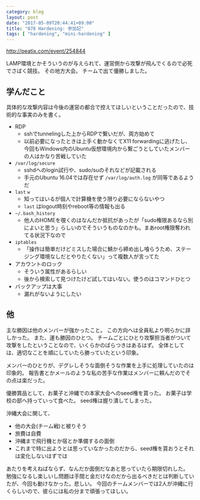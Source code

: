 ```yaml
---
category: blog
layout: post
date: "2017-05-09T20:44:41+09:00"
title: "078 Hardening: 参加記"
tags: [ "hardening", "mini-hardening" ]
---
```


<http://peatix.com/event/254844>

LAMP環境とかそういうのが与えられて、運営側から攻撃が飛んでくるので必死でさばく競技。
その地方大会。
チームで出て優勝しました。

## 学んだこと

具体的な攻撃内容は今後の運営の都合で控えてほしいということだったので、技術的な事実のみを書く。

-   RDP
    -   sshでtunnelingした上からRDPで繋いだが、両方始めて
    -   以前必要になったときは上手く動かなくてX11 forwardingに逃げたし、今回もWindows内のUbuntu仮想環境内から繋ごうとしていたメンバーの人はかなり苦戦していた
-   `/var/log/secure`
    -   sshdへのlogin試行や、sudo/suのそれなどが記載される
    -   手元のUbuntu 16.04では存在せず `/var/log/auth.log` が同等であるようだ
-   `last` `w`
    -   知ってはいるが個人で計算機を使う限り必要にならないやつ
    -   `last` はlogout時刻やreboot等の情報も出る
-   `~/.bash_history`
    -   他人のHOMEを覗くのはなんだか抵抗があったが「sudo権限あるなら別によいと思う」らしいのでそういうものなのかも。まあroot権限奪われてる状況下なので
-   `iptables`
    -   「操作は簡単だけどミスした場合に鯖から締め出し喰らうため、ステージング環境なしだとやりたくない」って複数人が言ってた
-   アカウントのロック
    -   そういう属性があるらしい
    -   後から検索して見つけたけど試してはいない。使うのはコマンドひとつ
-   バックアップは大事
    -   漏れがないようにしたい

## 他

主な勝因は他のメンバーが強かったこと。
この方向へは全員私より明らかに詳しかった。
また、運も勝因のひとつ。
チームごとにひとり攻撃担当者がついて攻撃をしたということなので、いくらかのばらつきはあるはず。
全体としては、適切なことを順にしていたら勝っていたという印象。

メンバーのひとりが、デグレしそうな面倒そうな作業を上手に処理していたのは印象的。
報告書とかメールのような私の苦手な作業はメンバーに頼んだのでその点は楽だった。

優勝賞品として、お菓子と沖縄での本家大会へのseed権を貰った。
お菓子は学校の部へ持っていって食べた。
seed権は握り潰してしまった。

沖縄大会に関して、

-   他の大会(チーム戦)と被りそう
-   旅費は自費
-   沖縄まで飛行機とか宿とか準備するの面倒
-   これまで特に出ようとは思っていなかったのだから、seed権を貰おうとそれは変化しないはずでは

あたりを考えねばならず、なんだか面倒だなあと思っていたら期限切れした。
勉強になるし楽しいし問題は手間と金だけなのだから出るべきだとは判断していたが、今回も動けなかった。悲しい。
今回のチームメンバーでは$2$人が沖縄に行くらしいので、彼らには私の分まで頑張ってほしい。
